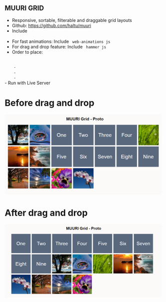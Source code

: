 ## MUURI GRID
- Responsive, sortable, filterable and draggable grid layouts
- Github: https://github.com/haltu/muuri
- Include <code> <script src="https://cdnjs.cloudflare.com/ajax/libs/muuri/0.5.3/muuri.min.js"></script> </code>
- For fast animations: Include <code> web-animations js </code>
- For drag and drop feature: Include <code> hammer js </code>
- Order to place: 
<code>
    - <script src="web-animations.min.js"></script>
    - <script src="hammer.min.js"></script>
    - <script src="muuri.min.js"></script>
</code>
- Run with Live Server

# Before drag and drop
<img src="https://github.com/MohammedDeveloper/muuri-grid/blob/master/demo1.PNG" />

# After drag and drop
<img src="https://github.com/MohammedDeveloper/muuri-grid/blob/master/demo2.PNG" />